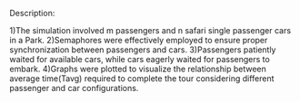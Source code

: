 Description:

1)The simulation involved m passengers and n safari single passenger cars in a Park.
2)Semaphores were effectively employed to ensure proper synchronization between passengers and cars.
3)Passengers patiently waited for available cars, while cars eagerly waited for passengers to embark.
4)Graphs were plotted to visualize the relationship between average time(Tavg) required to complete the tour considering different passenger and car configurations.
